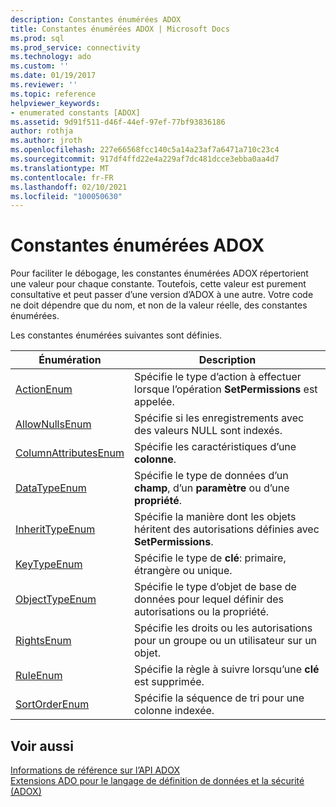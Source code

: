 ```yaml
---
description: Constantes énumérées ADOX
title: Constantes énumérées ADOX | Microsoft Docs
ms.prod: sql
ms.prod_service: connectivity
ms.technology: ado
ms.custom: ''
ms.date: 01/19/2017
ms.reviewer: ''
ms.topic: reference
helpviewer_keywords:
- enumerated constants [ADOX]
ms.assetid: 9d91f511-d46f-44ef-97ef-77bf93836186
author: rothja
ms.author: jroth
ms.openlocfilehash: 227e66568fcc140c5a14a23af7a6471a710c23c4
ms.sourcegitcommit: 917df4ffd22e4a229af7dc481dcce3ebba0aa4d7
ms.translationtype: MT
ms.contentlocale: fr-FR
ms.lasthandoff: 02/10/2021
ms.locfileid: "100050630"
---
```

# <a name="adox-enumerated-constants"></a>Constantes énumérées ADOX
Pour faciliter le débogage, les constantes énumérées ADOX répertorient une valeur pour chaque constante. Toutefois, cette valeur est purement consultative et peut passer d’une version d’ADOX à une autre. Votre code ne doit dépendre que du nom, et non de la valeur réelle, des constantes énumérées.  
  
 Les constantes énumérées suivantes sont définies.  
  
|Énumération|Description|  
|-----------------|-----------------|  
|[ActionEnum](./actionenum.md)|Spécifie le type d’action à effectuer lorsque l’opération **SetPermissions** est appelée.|  
|[AllowNullsEnum](./allownullsenum.md)|Spécifie si les enregistrements avec des valeurs NULL sont indexés.|  
|[ColumnAttributesEnum](./columnattributesenum.md)|Spécifie les caractéristiques d’une **colonne**.|  
|[DataTypeEnum](../ado-api/datatypeenum.md)|Spécifie le type de données d’un **champ**, d’un **paramètre** ou d’une **propriété**.|  
|[InheritTypeEnum](./inherittypeenum.md)|Spécifie la manière dont les objets héritent des autorisations définies avec **SetPermissions**.|  
|[KeyTypeEnum](./keytypeenum.md)|Spécifie le type de **clé**: primaire, étrangère ou unique.|  
|[ObjectTypeEnum](./objecttypeenum.md)|Spécifie le type d’objet de base de données pour lequel définir des autorisations ou la propriété.|  
|[RightsEnum](./rightsenum.md)|Spécifie les droits ou les autorisations pour un groupe ou un utilisateur sur un objet.|  
|[RuleEnum](./ruleenum.md)|Spécifie la règle à suivre lorsqu’une **clé** est supprimée.|  
|[SortOrderEnum](./sortorderenum.md)|Spécifie la séquence de tri pour une colonne indexée.|  
  
## <a name="see-also"></a>Voir aussi  
 [Informations de référence sur l’API ADOX](./adox-object-model.md)   
 [Extensions ADO pour le langage de définition de données et la sécurité (ADOX)](../../guide/extensions/ado-extensions-for-data-definition-language-and-security-adox.md)